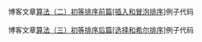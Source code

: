 ﻿博客文章[算法（二）初等排序前篇[插入和冒泡排序]](http://blog.csdn.net/itachi85/article/details/55657826)例子代码<br/><br/>
博客文章[算法（三）初等排序后篇[选择和希尔排序]](http://blog.csdn.net/itachi85/article/details/59488857)例子代码